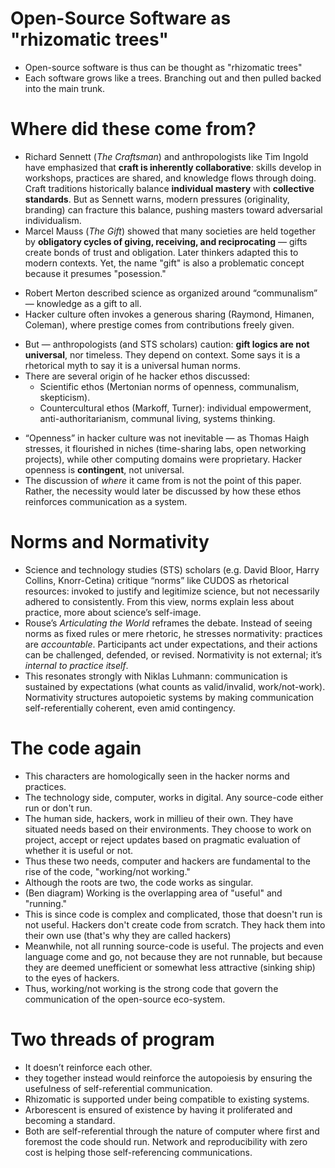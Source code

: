 
# Open-Source Software as "rhizomatic trees"

* Open-source software is thus can be thought as "rhizomatic trees"
* Each software grows like a trees. Branching out and then pulled backed into the main trunk.
# Where did these come from?

* Richard Sennett (_The Craftsman_) and anthropologists like Tim Ingold have emphasized that **craft is inherently collaborative**: skills develop in workshops, practices are shared, and knowledge flows through doing. Craft traditions historically balance **individual mastery** with **collective standards**. But as Sennett warns, modern pressures (originality, branding) can fracture this balance, pushing masters toward adversarial individualism.
* Marcel Mauss (_The Gift_) showed that many societies are held together by **obligatory cycles of giving, receiving, and reciprocating** — gifts create bonds of trust and obligation. Later thinkers adapted this to modern contexts. Yet, the name "gift" is also a problematic concept because it presumes "posession." 
- Robert Merton described science as organized around “communalism” — knowledge as a gift to all.
- Hacker culture often invokes a generous sharing  (Raymond, Himanen, Coleman), where prestige comes from contributions freely given. 
* But — anthropologists (and STS scholars) caution: **gift logics are not universal**, nor timeless. They depend on context. Some says it is a rhetorical myth to say it is a universal human norms.
* There are several origin of he hacker ethos discussed:
	- Scientific ethos (Mertonian norms of openness, communalism, skepticism).
    - Countercultural ethos (Markoff, Turner): individual empowerment, anti-authoritarianism, communal living, systems thinking.
- “Openness” in hacker culture was not inevitable — as Thomas Haigh stresses, it flourished in niches (time-sharing labs, open networking projects), while other computing domains were proprietary. Hacker openness is **contingent**, not universal.
- The discussion of *where* it came from is not the point of this paper. Rather, the necessity would later be discussed by how these ethos reinforces communication as a system.
    

# Norms and Normativity

* Science and technology studies (STS) scholars (e.g. David Bloor, Harry Collins, Knorr-Cetina) critique “norms” like CUDOS as rhetorical resources: invoked to justify and legitimize science, but not necessarily adhered to consistently. From this view, norms explain less about practice, more about science’s self-image.
* Rouse’s _Articulating the World_ reframes the debate. Instead of seeing norms as fixed rules or mere rhetoric, he stresses normativity: practices are _accountable_. Participants act under expectations, and their actions can be challenged, defended, or revised. Normativity is not external; it’s _internal to practice itself_.
* This resonates strongly with Niklas Luhmann: communication is sustained by expectations (what counts as valid/invalid, work/not-work). Normativity structures autopoietic systems by making communication self-referentially coherent, even amid contingency.

# The code again

* This characters are homologically seen in the hacker norms and practices.
* The technology side, computer, works in digital. Any source-code either run or don't run. 
* The human side, hackers, work in millieu of their own. They have situated needs based on their environments. They choose to work on project, accept or reject updates based on pragmatic evaluation of whether it is useful or not.
* Thus these two needs, computer and hackers are fundamental to the rise of the code, "working/not working."
* Although the roots are two, the code works as singular. 
* (Ben diagram) Working is the overlapping area of "useful" and "running."
* This is since code is complex and complicated, those that doesn't run is not useful. Hackers don't create code from scratch. They hack them into their own use (that's why they are called hackers)
* Meanwhile, not all running source-code is useful. The projects and even language come and go, not because they are not runnable, but because they are deemed unefficient or somewhat less attractive (sinking ship) to the eyes of hackers.
* Thus, working/not working is the strong code that govern the communication of the open-source eco-system.

# Two threads of program

* It doesn’t reinforce each other.
* they together instead would reinforce the autopoiesis by ensuring the usefulness of self-referential communication. 
* Rhizomatic is supported under being compatible to existing systems.
* Arborescent is ensured of existence by having it proliferated and becoming a standard.
* Both are self-referential through the nature of computer where first and foremost the code should run. Network and reproducibility with zero cost is helping those self-referencing communications.
